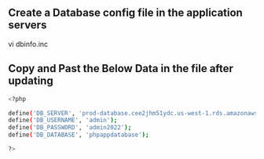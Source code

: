 ## Create a Database config file in the application servers 
vi dbinfo.inc

## Copy and Past the Below Data in the file after updating
```bash
<?php

define('DB_SERVER', 'prod-database.cee2jhm51ydc.us-west-1.rds.amazonaws.com');
define('DB_USERNAME', 'admin');
define('DB_PASSWORD', 'admin2022');
define('DB_DATABASE', 'phpappdatabase');

?>
```